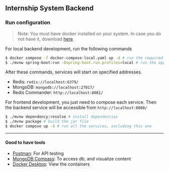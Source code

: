 ## Internship System Backend

### Run configuration
> Note: You must have docker installed on your system. In case you do not have it, download [here](https://www.docker.com/products/docker-desktop/).

For local backend development, run the following commands
```zsh
$ docker compose -f docker-compose-local.yaml up -d # run the required services
$ ./mvnw spring-boot:run -Dspring-boot.run.profiles=local # run the app with local profile
```
After these commands, services will start on specified addresses.
- Redis: `redis://localhost:6379/`
- MongoDB: `mongodb://localhost:27017/`
- Redis Commander: `http://localhost:8081/`

For frontend development, you just need to compose each service.
Then the backend service will be accessible from `http://localhost:8080/`
```zsh
$ ./mvnw dependency:resolve # install dependencies 
$ ./mvnw package # build the jar file
$ docker compose up -d # run all the services, including this one
```

---

#### Good to have tools
- [Postman](https://www.postman.com/product/rest-client/): For API testing
- [MongoDB Compass](https://www.mongodb.com/products/compass): To access db, and visualize content
- [Docker Desktop](https://www.docker.com/products/docker-desktop/): View the containers

